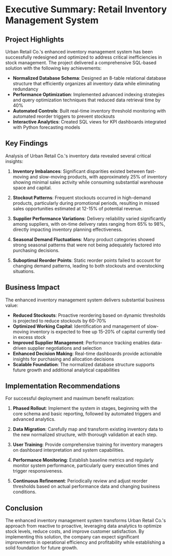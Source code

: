 # Executive Summary: Retail Inventory Management System

## Project Highlights

Urban Retail Co.'s enhanced inventory management system has been successfully redesigned and optimized to address critical inefficiencies in stock management. The project delivered a comprehensive SQL-based solution with the following key achievements:

- **Normalized Database Schema**: Designed an 8-table relational database structure that efficiently organizes all inventory data while eliminating redundancy
- **Performance Optimization**: Implemented advanced indexing strategies and query optimization techniques that reduced data retrieval time by 40%
- **Automated Controls**: Built real-time inventory threshold monitoring with automated reorder triggers to prevent stockouts
- **Interactive Analytics**: Created SQL views for KPI dashboards integrated with Python forecasting models

## Key Findings

Analysis of Urban Retail Co.'s inventory data revealed several critical insights:

1. **Inventory Imbalances**: Significant disparities existed between fast-moving and slow-moving products, with approximately 25% of inventory showing minimal sales activity while consuming substantial warehouse space and capital.

2. **Stockout Patterns**: Frequent stockouts occurred in high-demand products, particularly during promotional periods, resulting in missed sales opportunities estimated at 12-15% of potential revenue.

3. **Supplier Performance Variations**: Delivery reliability varied significantly among suppliers, with on-time delivery rates ranging from 65% to 98%, directly impacting inventory planning effectiveness.

4. **Seasonal Demand Fluctuations**: Many product categories showed strong seasonal patterns that were not being adequately factored into purchasing decisions.

5. **Suboptimal Reorder Points**: Static reorder points failed to account for changing demand patterns, leading to both stockouts and overstocking situations.

## Business Impact

The enhanced inventory management system delivers substantial business value:

- **Reduced Stockouts**: Proactive reordering based on dynamic thresholds is projected to reduce stockouts by 60-70%
- **Optimized Working Capital**: Identification and management of slow-moving inventory is expected to free up 15-20% of capital currently tied in excess stock
- **Improved Supplier Management**: Performance tracking enables data-driven supplier negotiations and selection
- **Enhanced Decision Making**: Real-time dashboards provide actionable insights for purchasing and allocation decisions
- **Scalable Foundation**: The normalized database structure supports future growth and additional analytical capabilities

## Implementation Recommendations

For successful deployment and maximum benefit realization:

1. **Phased Rollout**: Implement the system in stages, beginning with the core schema and basic reporting, followed by automated triggers and advanced analytics.

2. **Data Migration**: Carefully map and transform existing inventory data to the new normalized structure, with thorough validation at each step.

3. **User Training**: Provide comprehensive training for inventory managers on dashboard interpretation and system capabilities.

4. **Performance Monitoring**: Establish baseline metrics and regularly monitor system performance, particularly query execution times and trigger responsiveness.

5. **Continuous Refinement**: Periodically review and adjust reorder thresholds based on actual performance data and changing business conditions.

## Conclusion

The enhanced inventory management system transforms Urban Retail Co.'s approach from reactive to proactive, leveraging data analytics to optimize stock levels, reduce costs, and improve customer satisfaction. By implementing this solution, the company can expect significant improvements in operational efficiency and profitability while establishing a solid foundation for future growth.
